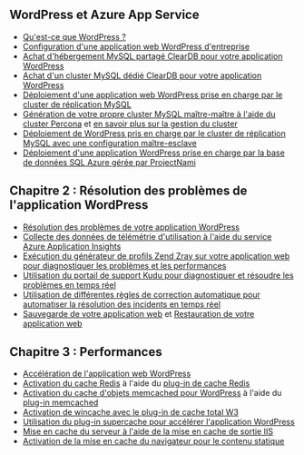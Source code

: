 ## WordPress et Azure App Service

* [Qu'est-ce que WordPress ?](https://wordpress.org/)
* [Configuration d'une application web WordPress d'entreprise](../articles/app-service-web/web-sites-php-enterprise-wordpress.md)
* [Achat d'hébergement MySQL partagé ClearDB pour votre application WordPress](http://blog.syntaxc4.net/post/2012/12/03/provisioning-a-mysql-database-from-the-windows-azure-store.aspx)
* [Achat d'un cluster MySQL dédié ClearDB pour votre application WordPress](https://azure.microsoft.com/blog/announcing-new-mysql-premium-tiers-from-cleardb/)
* [Déploiement d'une application web WordPress prise en charge par le cluster de réplication MySQL](/documentation/templates/wordpress-mysql-replication/)
* [Génération de votre propre cluster MySQL maître-maître à l'aide du cluster Percona](/documentation/templates/mysql-ha-pxc/) et [en savoir plus sur la gestion du cluster](https://github.com/fanjeffrey/axiom.articles/tree/master/pxc)
* [Déploiement de WordPress pris en charge par le cluster de réplication MySQL avec une configuration maître-esclave](/documentation/templates/mysql-replication/)
* [Déploiement d'une application WordPress prise en charge par la base de données SQL Azure gérée par ProjectNami](/marketplace/partners/projectnami/projectnami/)
  
## Chapitre 2 : Résolution des problèmes de l'application WordPress

* [Résolution des problèmes de votre application WordPress](https://sunithamk.wordpress.com/2014/09/04/wordpress-troubleshooting-techniques-on-azure-websites/)
* [Collecte des données de télémétrie d'utilisation à l'aide du service Azure Application Insights](https://azure.microsoft.com/blog/usage-analytics-for-wordpress-with-azure-app-insights/)
* [Exécution du générateur de profils Zend Zray sur votre application web pour diagnostiquer les problèmes et les performances](https://sunithamk.wordpress.com/2015/08/04/profiling-php-application-on-azure-web-apps/)
* [Utilisation du portail de support Kudu pour diagnostiquer et résoudre les problèmes en temps réel](https://sunithamk.wordpress.com/2015/11/04/diagnose-and-mitigate-issues-with-azure-web-apps-support-portal/)
* [Utilisation de différentes règles de correction automatique pour automatiser la résolution des incidents en temps réel](http://microsoftazurewebsitescheatsheet.info/#auto-heal)
* [Sauvegarde de votre application web](../articles/app-service-web/web-sites-backup.md) et [Restauration de votre application web](../articles/app-service-web/web-sites-restore.md)

## Chapitre 3 : Performances

* [Accélération de l'application web WordPress](https://sunithamk.wordpress.com/2014/08/01/10-ways-to-speed-up-your-wordpress-site-on-azure-websites/)
* [Activation du cache Redis](../articles/redis-cache/cache-dotnet-how-to-use-azure-redis-cache.md) à l'aide du [plug-in de cache Redis](https://wordpress.org/plugins/wp-redis/)
* [Activation du cache d'objets memcached pour WordPress](../articles/app-service-web/web-sites-connect-to-redis-using-memcache-protocol.md) à l'aide du [plug-in memcached](https://wordpress.org/plugins/memcached/)
* [Activation de wincache avec le plug-in de cache total W3](https://wordpress.org/plugins/w3-total-cache/)
* [Utilisation du plug-in supercache pour accélérer l'application WordPress](http://ruslany.net/2008/12/speed-up-wordpress-on-iis-70/)
* [Mise en cache du serveur à l'aide de la mise en cache de sortie IIS](http://blogs.msdn.com/b/brian_swan/archive/2011/06/08/performance-tuning-php-apps-on-windows-iis-with-output-caching.aspx)
* [Activation de la mise en cache du navigateur pour le contenu statique](http://www.iis.net/configreference/system.webserver/staticcontent)

<!---HONumber=AcomDC_0302_2016-->